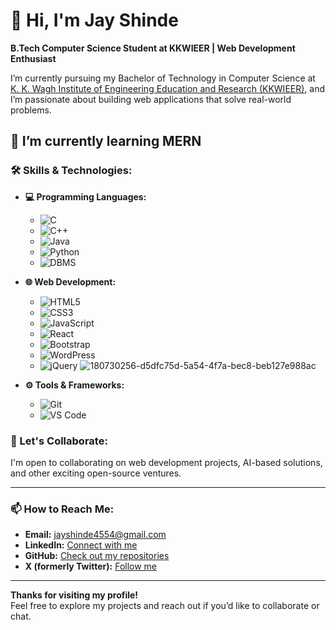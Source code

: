 # 👋 Hi, I'm Jay Shinde

**B.Tech Computer Science Student at KKWIEER | Web Development Enthusiast**

I’m currently pursuing my Bachelor of Technology in Computer Science at [K. K. Wagh Institute of Engineering Education and Research (KKWIEER)](https://www.kkwagh.edu.in/), and I’m passionate about building web applications that solve real-world problems.

🌱 I’m currently learning MERN
---
### 🛠 Skills & Technologies:
- **💻 Programming Languages:**
  - ![C](https://img.shields.io/badge/C-A8B9CC?style=flat&logo=c&logoColor=white)
  - ![C++](https://img.shields.io/badge/C%2B%2B-00599C?style=flat&logo=c%2B%2B&logoColor=white)
  - ![Java](https://img.shields.io/badge/Java-ED8B00?style=flat&logo=java&logoColor=white)
  - ![Python](https://img.shields.io/badge/Python-3776AB?style=flat&logo=python&logoColor=white)
  - ![DBMS](https://img.shields.io/badge/DBMS-003B57?style=flat&logo=mysql&logoColor=white)
  
- **🌐 Web Development:**
  - ![HTML5](https://img.shields.io/badge/HTML5-E34F26?style=flat&logo=html5&logoColor=white)
  - ![CSS3](https://img.shields.io/badge/CSS3-1572B6?style=flat&logo=css3&logoColor=white)
  - ![JavaScript](https://img.shields.io/badge/JavaScript-F7DF1E?style=flat&logo=javascript&logoColor=black)
  - ![React](https://img.shields.io/badge/React-61DAFB?style=flat&logo=react&logoColor=black)
  - ![Bootstrap](https://img.shields.io/badge/Bootstrap-7952B3?style=flat&logo=bootstrap&logoColor=white)
  - ![WordPress](https://img.shields.io/badge/WordPress-21759B?style=flat&logo=wordpress&logoColor=white)
  - ![jQuery](https://img.shields.io/badge/jQuery-0769AD?style=flat&logo=jquery&logoColor=white)
![180730256-d5dfc75d-5a54-4f7a-bec8-beb127e988ac](https://github.com/user-attachments/assets/b2180d1e-32e9-4638-8c5e-c9f663c4d984)

- **⚙️ Tools & Frameworks:**
  - ![Git](https://img.shields.io/badge/Git-F05032?style=flat&logo=git&logoColor=white)
  - ![VS Code](https://img.shields.io/badge/VS%20Code-007ACC?style=flat&logo=visualstudiocode&logoColor=white)

### 🤝 Let's Collaborate:
I'm open to collaborating on web development projects, AI-based solutions, and other exciting open-source ventures.

---

### 📫 How to Reach Me:
- **Email:** jayshinde4554@gmail.com
- **LinkedIn:** [Connect with me](https://www.linkedin.com/in/jay-shinde-b5634325a/)
- **GitHub:** [Check out my repositories](https://github.com/jayshinde0)
- **X (formerly Twitter):** [Follow me](https://x.com/JayShin18755555)

---

**Thanks for visiting my profile!**  
Feel free to explore my projects and reach out if you’d like to collaborate or chat.
